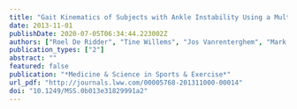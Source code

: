 ```yaml
---
title: "Gait Kinematics of Subjects with Ankle Instability Using a Multisegmented Foot Model:"
date: 2013-11-01
publishDate: 2020-07-05T06:34:44.223002Z
authors: ["Roel De Ridder", "Tine Willems", "Jos Vanrenterghem", "Mark Robinson", "Todd Pataky", "Philip Roosen"]
publication_types: ["2"]
abstract: ""
featured: false
publication: "*Medicine & Science in Sports & Exercise*"
url_pdf: "http://journals.lww.com/00005768-201311000-00014"
doi: "10.1249/MSS.0b013e31829991a2"
---
```


